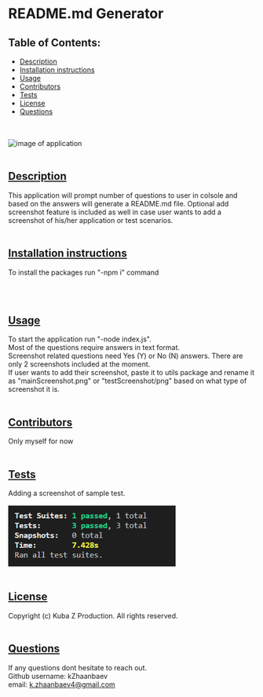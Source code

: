 # README.md Generator

  ## Table of Contents:

  * [Description](#description)
  * [Installation instructions](#InstallationInstructions)
  * [Usage](#Usage)
  * [Contributors](#Contributors)
  * [Tests](#Tests)
  * [License](#License)
  * [Questions](#Questions)

  <br /><br />
  ![image of application](./utils/image/recording.gif)
  <br /><br />
  ## [Description](#description)

  This application will prompt number of questions to user in colsole and based on the answers will generate a README.md file. Optional add screenshot feature is included as well in case user wants to add a screenshot of his/her application or test scenarios.
  <br /><br />
  ## [Installation instructions](#InstallationInstructions)

  To install the packages run "-npm i" command <br />
  
  <br /><br />
  ## [Usage](#Usage)

 To start the application run "-node index.js". <br />
 Most of the questions require answers in text format. <br />
 Screenshot related questions need Yes (Y) or No (N) answers.
 There are only 2 screenshots included at the moment. <br />
 If user wants to add their screenshot, paste it to utils package and rename it as "mainScreenshot.png" or "testScreenshot/png" based on what type of screenshot it is.
  <br /><br />
  ## [Contributors](#Contributors)

  Only myself for now
  <br /><br />
  ## [Tests](#Tests)

  Adding a screenshot of sample test. <br>
  <br />
  ![image of application](./utils/image/testScreenshot.png)
  <br /><br />
  ## [License](#License)

  Copyright (c) Kuba Z Production. All rights reserved.
  <br /><br />
  ## [Questions](#Questions)

  If any questions dont hesitate to reach out. <br />
  Github username: kZhaanbaev <br />
  email: k.zhaanbaev4@gmail.com
